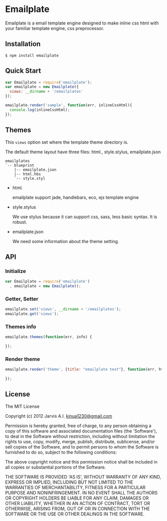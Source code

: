 # Emailplate

Emailplate is a email template engine designed to make inline css html with your familiar template engine, css preprocessor.

## Installation

    $ npm install emailplate

## Quick Start

```js
var Emailplate = require('emailplate');
var emailplate = new Emailplate({
  views: __dirname + '/emailplates'
});

emailplate.render('sample', function(err, inlineCssHtml){
  console.log(inlineCssHtml);
});
```

## Themes 

This `views` option set where the template theme directory is.

The default theme layout have three files: html.<ext>, style.stylus, emailplate.json

```
emailplates
`-- blueprint
    |-- emailplate.json
    |-- html.hbs
    `-- style.styl
```

- html.<ext>

  emailplate support jade, handlebars, eco, ejs template engine

[consolidate.js]: https://github.com/visionmedia/consolidate.js

- style.stylus

  We use stylus because it can support css, sass, less basic syntax. It is robust.

- emailplate.json

  We need some information about the theme setting.

## API

### Initialize

```js
var Emailplate = require('emailplate')
  , emailplate = new Emailplate();
```

### Getter, Setter

```js
emailplate.set('views', __dirname + '/emailplates');
emailplate.get('views');
```

### Themes info

```js
emailplate.themes(function(err, info) {
  
});
```

### Render theme

```js
emailplate.render('theme', {title: "emailplate test"}, function(err, html) {
  
});
```

## License

The MIT License

Copyright (c) 2012 Jarvis A.I. <kinua1230@gmail.com>

Permission is hereby granted, free of charge, to any person obtaining a copy of this software and associated documentation files (the 'Software'), to deal in the Software without restriction, including without limitation the rights to use, copy, modify, merge, publish, distribute, sublicense, and/or sell copies of the Software, and to permit persons to whom the Software is furnished to do so, subject to the following conditions:

The above copyright notice and this permission notice shall be included in all copies or substantial portions of the Software.

THE SOFTWARE IS PROVIDED 'AS IS', WITHOUT WARRANTY OF ANY KIND, EXPRESS OR IMPLIED, INCLUDING BUT NOT LIMITED TO THE WARRANTIES OF MERCHANTABILITY, FITNESS FOR A PARTICULAR PURPOSE AND NONINFRINGEMENT. IN NO EVENT SHALL THE AUTHORS OR COPYRIGHT HOLDERS BE LIABLE FOR ANY CLAIM, DAMAGES OR OTHER LIABILITY, WHETHER IN AN ACTION OF CONTRACT, TORT OR OTHERWISE, ARISING FROM, OUT OF OR IN CONNECTION WITH THE SOFTWARE OR THE USE OR OTHER DEALINGS IN THE SOFTWARE.